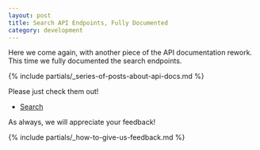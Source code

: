 ```yaml
---
layout: post
title: Search API Endpoints, Fully Documented
category: development
---
```


Here we come again, with another piece of the API documentation rework.
This time we fully documented the search endpoints.

{% include partials/_series-of-posts-about-api-docs.md %}

Please just check them out!

* [Search](https://build.opensuse.org/apidocs-new/#/Search)

As always, we will appreciate your feedback!

{% include partials/_how-to-give-us-feedback.md %}
